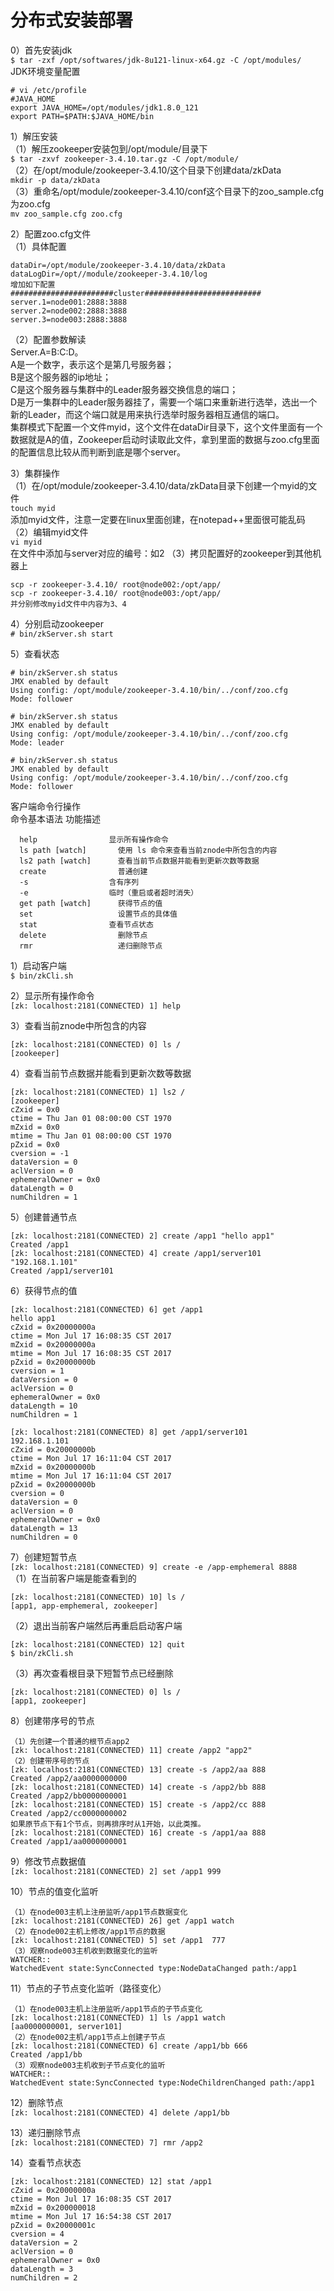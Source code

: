 分布式安装部署  
=============
0）首先安装jdk    
``` $ tar -zxf /opt/softwares/jdk-8u121-linux-x64.gz -C /opt/modules/ ```  
JDK环境变量配置  
```
# vi /etc/profile
#JAVA_HOME
export JAVA_HOME=/opt/modules/jdk1.8.0_121
export PATH=$PATH:$JAVA_HOME/bin
```  
1）解压安装  
（1）解压zookeeper安装包到/opt/module/目录下  
``` $ tar -zxvf zookeeper-3.4.10.tar.gz -C /opt/module/ ```  
（2）在/opt/module/zookeeper-3.4.10/这个目录下创建data/zkData  
``` mkdir -p data/zkData ```  
（3）重命名/opt/module/zookeeper-3.4.10/conf这个目录下的zoo_sample.cfg为zoo.cfg  
``` mv zoo_sample.cfg zoo.cfg ```  

2）配置zoo.cfg文件  
（1）具体配置  
```
dataDir=/opt/module/zookeeper-3.4.10/data/zkData
dataLogDir=/opt//module/zookeeper-3.4.10/log
增加如下配置
#######################cluster##########################
server.1=node001:2888:3888
server.2=node002:2888:3888
server.3=node003:2888:3888
```
（2）配置参数解读  
Server.A=B:C:D。  
A是一个数字，表示这个是第几号服务器；  
B是这个服务器的ip地址；  
C是这个服务器与集群中的Leader服务器交换信息的端口；  
D是万一集群中的Leader服务器挂了，需要一个端口来重新进行选举，选出一个新的Leader，而这个端口就是用来执行选举时服务器相互通信的端口。  
集群模式下配置一个文件myid，这个文件在dataDir目录下，这个文件里面有一个数据就是A的值，Zookeeper启动时读取此文件，拿到里面的数据与zoo.cfg里面的配置信息比较从而判断到底是哪个server。  

3）集群操作  
（1）在/opt/module/zookeeper-3.4.10/data/zkData目录下创建一个myid的文件  
``` touch myid ```  
 添加myid文件，注意一定要在linux里面创建，在notepad++里面很可能乱码  
（2）编辑myid文件  
``` vi myid ```  
在文件中添加与server对应的编号：如2
（3）拷贝配置好的zookeeper到其他机器上
```
scp -r zookeeper-3.4.10/ root@node002:/opt/app/
scp -r zookeeper-3.4.10/ root@node003:/opt/app/
并分别修改myid文件中内容为3、4
```  
4）分别启动zookeeper  
 ``` # bin/zkServer.sh start ```  

5）查看状态  
```
# bin/zkServer.sh status
JMX enabled by default
Using config: /opt/module/zookeeper-3.4.10/bin/../conf/zoo.cfg
Mode: follower
	
# bin/zkServer.sh status
JMX enabled by default
Using config: /opt/module/zookeeper-3.4.10/bin/../conf/zoo.cfg
Mode: leader
	
# bin/zkServer.sh status
JMX enabled by default
Using config: /opt/module/zookeeper-3.4.10/bin/../conf/zoo.cfg
Mode: follower
```  


客户端命令行操作  
命令基本语法	功能描述
```
  help	              显示所有操作命令
  ls path [watch]   	使用 ls 命令来查看当前znode中所包含的内容
  ls2 path [watch]   	查看当前节点数据并能看到更新次数等数据
  create            	普通创建
  -s                  含有序列
  -e                  临时（重启或者超时消失）
  get path [watch]   	获得节点的值
  set	                设置节点的具体值
  stat	              查看节点状态
  delete            	删除节点
  rmr	                递归删除节点
``` 
1）启动客户端  
``` $ bin/zkCli.sh ```  

2）显示所有操作命令  
``` [zk: localhost:2181(CONNECTED) 1] help ```

3）查看当前znode中所包含的内容
```
[zk: localhost:2181(CONNECTED) 0] ls / 
[zookeeper]
```    
4）查看当前节点数据并能看到更新次数等数据
```
[zk: localhost:2181(CONNECTED) 1] ls2 /
[zookeeper]
cZxid = 0x0
ctime = Thu Jan 01 08:00:00 CST 1970
mZxid = 0x0
mtime = Thu Jan 01 08:00:00 CST 1970
pZxid = 0x0
cversion = -1
dataVersion = 0
aclVersion = 0
ephemeralOwner = 0x0
dataLength = 0
numChildren = 1
```  
5）创建普通节点  
```
[zk: localhost:2181(CONNECTED) 2] create /app1 "hello app1"
Created /app1
[zk: localhost:2181(CONNECTED) 4] create /app1/server101 "192.168.1.101"
Created /app1/server101
```  
6）获得节点的值
```
[zk: localhost:2181(CONNECTED) 6] get /app1
hello app1
cZxid = 0x20000000a
ctime = Mon Jul 17 16:08:35 CST 2017
mZxid = 0x20000000a
mtime = Mon Jul 17 16:08:35 CST 2017
pZxid = 0x20000000b
cversion = 1
dataVersion = 0
aclVersion = 0
ephemeralOwner = 0x0
dataLength = 10
numChildren = 1

[zk: localhost:2181(CONNECTED) 8] get /app1/server101
192.168.1.101
cZxid = 0x20000000b
ctime = Mon Jul 17 16:11:04 CST 2017
mZxid = 0x20000000b
mtime = Mon Jul 17 16:11:04 CST 2017
pZxid = 0x20000000b
cversion = 0
dataVersion = 0
aclVersion = 0
ephemeralOwner = 0x0
dataLength = 13
numChildren = 0
```  
7）创建短暂节点  
``` [zk: localhost:2181(CONNECTED) 9] create -e /app-emphemeral 8888 ```  
（1）在当前客户端是能查看到的  
```
[zk: localhost:2181(CONNECTED) 10] ls /
[app1, app-emphemeral, zookeeper]
```  
（2）退出当前客户端然后再重启启动客户端  
```
[zk: localhost:2181(CONNECTED) 12] quit
$ bin/zkCli.sh
```  
（3）再次查看根目录下短暂节点已经删除  
```
[zk: localhost:2181(CONNECTED) 0] ls /
[app1, zookeeper]
```  
8）创建带序号的节点  
```
（1）先创建一个普通的根节点app2
[zk: localhost:2181(CONNECTED) 11] create /app2 "app2"
（2）创建带序号的节点
[zk: localhost:2181(CONNECTED) 13] create -s /app2/aa 888
Created /app2/aa0000000000
[zk: localhost:2181(CONNECTED) 14] create -s /app2/bb 888
Created /app2/bb0000000001
[zk: localhost:2181(CONNECTED) 15] create -s /app2/cc 888
Created /app2/cc0000000002
如果原节点下有1个节点，则再排序时从1开始，以此类推。
[zk: localhost:2181(CONNECTED) 16] create -s /app1/aa 888
Created /app1/aa0000000001
```  
9）修改节点数据值  
``` [zk: localhost:2181(CONNECTED) 2] set /app1 999 ```  

10）节点的值变化监听  
```
（1）在node003主机上注册监听/app1节点数据变化
[zk: localhost:2181(CONNECTED) 26] get /app1 watch
（2）在node002主机上修改/app1节点的数据
[zk: localhost:2181(CONNECTED) 5] set /app1  777
（3）观察node003主机收到数据变化的监听
WATCHER::
WatchedEvent state:SyncConnected type:NodeDataChanged path:/app1
```  
11）节点的子节点变化监听（路径变化）  
```
（1）在node003主机上注册监听/app1节点的子节点变化
[zk: localhost:2181(CONNECTED) 1] ls /app1 watch
[aa0000000001, server101]
（2）在node002主机/app1节点上创建子节点
[zk: localhost:2181(CONNECTED) 6] create /app1/bb 666
Created /app1/bb
（3）观察node003主机收到子节点变化的监听
WATCHER::
WatchedEvent state:SyncConnected type:NodeChildrenChanged path:/app1
```  
12）删除节点  
``` [zk: localhost:2181(CONNECTED) 4] delete /app1/bb ```  

13）递归删除节点  
``` [zk: localhost:2181(CONNECTED) 7] rmr /app2 ```  

14）查看节点状态  
```
[zk: localhost:2181(CONNECTED) 12] stat /app1
cZxid = 0x20000000a
ctime = Mon Jul 17 16:08:35 CST 2017
mZxid = 0x200000018
mtime = Mon Jul 17 16:54:38 CST 2017
pZxid = 0x20000001c
cversion = 4
dataVersion = 2
aclVersion = 0
ephemeralOwner = 0x0
dataLength = 3
numChildren = 2
```
